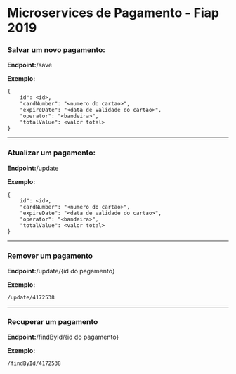 # Microservices de Pagamento - Fiap 2019



### Salvar um novo pagamento:

**Endpoint:**/save

**Exemplo:**

```
{
    id": <id>,
    "cardNumber": "<numero do cartao>",
    "expireDate": "<data de validade do cartao>",
    "operator": "<bandeira>",
    "totalValue": <valor total>
}
```

---

### Atualizar um pagamento:

**Endpoint:**/update

**Exemplo:**

```
{
    id": <id>,
    "cardNumber": "<numero do cartao>",
    "expireDate": "<data de validade do cartao>",
    "operator": "<bandeira>",
    "totalValue": <valor total>
}
```

---

### Remover um pagamento

**Endpoint:**/update/{id do pagamento}

**Exemplo:**

```
/update/4172538
```

---

### Recuperar um pagamento

**Endpoint:**/findById/{id do pagamento}

**Exemplo:**

```
/findById/4172538
```
